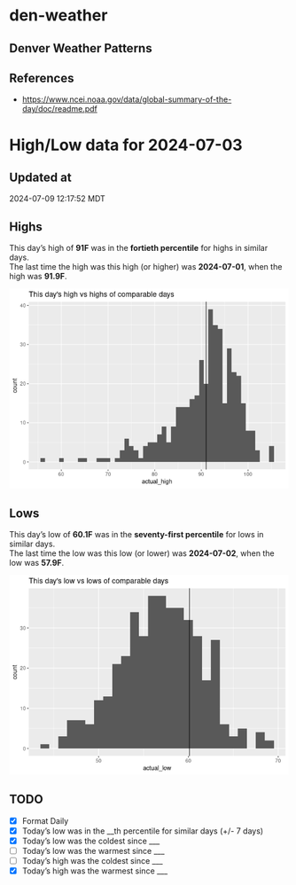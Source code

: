 # den-weather


## Denver Weather Patterns

## References

- <https://www.ncei.noaa.gov/data/global-summary-of-the-day/doc/readme.pdf>

# High/Low data for 2024-07-03

## Updated at

2024-07-09 12:17:52 MDT

## Highs

This day’s high of **91F** was in the **fortieth percentile** for highs
in similar days.  
The last time the high was this high (or higher) was **2024-07-01**,
when the high was **91.9F**.

![](readme_files/figure-commonmark/unnamed-chunk-4-1.png)

## Lows

This day’s low of **60.1F** was in the **seventy-first percentile** for
lows in similar days.  
The last time the low was this low (or lower) was **2024-07-02**, when
the low was **57.9F**.

![](readme_files/figure-commonmark/unnamed-chunk-6-1.png)

## TODO

- [x] Format Daily
- [x] Today’s low was in the \_\_th percentile for similar days (+/- 7
  days)
- [x] Today’s low was the coldest since \_\_\_
- [ ] Today’s low was the warmest since \_\_\_
- [ ] Today’s high was the coldest since \_\_\_
- [x] Today’s high was the warmest since \_\_\_
